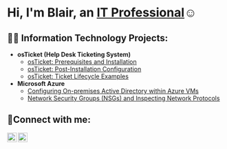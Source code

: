 <h1>Hi, I'm Blair, an <a href="https://linkedin.com/in/winblair-shier">IT Professional</a>☺</h1>

<h2>👨‍💻 Information Technology Projects:</h2>

- <b>osTicket (Help Desk Ticketing System)</b>
  - [osTicket: Prerequisites and Installation](https://github.com/WinblairShier/osticket-prereqs)
  - [osTicket: Post-Installation Configuration](https://github.com/WinblairShier/post-install-config)
  - [osTicket: Ticket Lifecycle Examples](https://github.com/WinblairShier/ticket-lifecycle)
- <b>Microsoft Azure</b>
  - [Configuring On-premises Active Directory within Azure VMs](https://github.com/WinblairShier/configure-ad)
  - [Network Security Groups (NSGs) and Inspecting Network Protocols](https://github.com/WinblairShier/azure-network-protocols)

<h2>🤳Connect with me:</h2>


[<img align="left" alt="Josh | LinkedIn" width="22px" src="https://cdn.jsdelivr.net/npm/simple-icons@v3/icons/linkedin.svg" />][linkedin]
[<img align="left" alt="Josh | Instagram" width="22px" src="https://cdn.jsdelivr.net/npm/simple-icons@v3/icons/instagram.svg" />][instagram]

[instagram]: https://www.instagram.com/blairws_
[linkedin]: https://linkedin.com/in/winblair-shier
